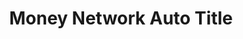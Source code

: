 ---
title: Money Network Auto Title
slug: money-network-auto-title
updated-on: '2024-05-30T13:44:31.749Z'
created-on: '2024-05-30T13:41:46.671Z'
published-on: '2024-05-30T13:54:32.469Z'
f_city-state-2:
- cms/city/nampa-id.md
- cms/city/boise-id.md
- cms/city/ogden-ut.md
f_locations:
- cms/payday-loan/money-network-auto-title-21600.md
- cms/payday-loan/money-network-auto-title-21601.md
- cms/payday-loan/money-network-auto-title-21602.md
f_states:
- cms/state/idaho.md
- cms/state/utah.md
layout: '[company].html'
tags: company
---